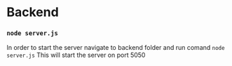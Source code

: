 # Backend 

### `node server.js`

In order to start the server navigate to backend folder and run comand
`node server.js`
This will start the server on port 5050